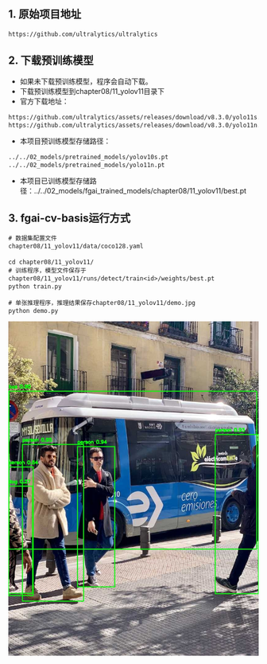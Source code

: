 ## 1. 原始项目地址
```
https://github.com/ultralytics/ultralytics
```
## 2. 下载预训练模型
- 如果未下载预训练模型，程序会自动下载。
- 下载预训练模型到chapter08/11_yolov11目录下
- 官方下载地址：
```
https://github.com/ultralytics/assets/releases/download/v8.3.0/yolo11s.pt
https://github.com/ultralytics/assets/releases/download/v8.3.0/yolo11n.pt
```
- 本项目预训练模型存储路径：
```
../../02_models/pretrained_models/yolov10s.pt
../../02_models/pretrained_models/yolo11n.pt
```
- 本项目已训练模型存储路径：../../02_models/fgai_trained_models/chapter08/11_yolov11/best.pt
## 3. fgai-cv-basis运行方式
```
# 数据集配置文件
chapter08/11_yolov11/data/coco128.yaml

cd chapter08/11_yolov11/
# 训练程序，模型文件保存于chapter08/11_yolov11/runs/detect/train<id>/weights/best.pt
python train.py

# 单张推理程序，推理结果保存chapter08/11_yolov11/demo.jpg
python demo.py
```

![alt text](demo.jpg)